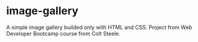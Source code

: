# image-gallery
A simple image gallery builded only with HTML and CSS. Project from Web Developer Bootcamp course from Colt Steele.
